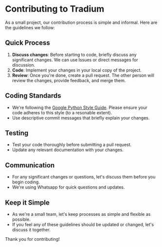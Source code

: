 # Contributing to Tradium

As a small project, our contribution process is simple and informal. Here are the guidelines we follow:

## Quick Process
1. **Discuss changes**: Before starting to code, briefly discuss any significant changes. We can use Issues or direct messages for discussion.
2. **Code**: Implement your changes in your local copy of the project.
3. **Review**: Once you're done, create a pull request. The other person will review the changes, provide feedback, and merge them.

## Coding Standards
- We're following the [Google Python Style Guide](https://google.github.io/styleguide/pyguide.html). Please ensure your code adheres to this style (to a resonable extent).
- Use descriptive commit messages that briefly explain your changes.

## Testing
- Test your code thoroughly before submitting a pull request.
- Update any relevant documentation with your changes.

## Communication
- For any significant changes or questions, let's discuss them before you begin coding.
- We're using Whatsapp for quick questions and updates.

## Keep it Simple
- As we're a small team, let's keep processes as simple and flexible as possible.
- If you feel any of these guidelines should be updated or changed, let's discuss it together.

Thank you for contributing!

